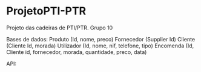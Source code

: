 # ProjetoPTI-PTR
Projeto das cadeiras de PTI/PTR. Grupo 10

Bases de dados:
    Produto (Id, nome, preco)
    Fornecedor (Supplier Id)
    Cliente (Cliente Id, morada)
    Utilizador (Id, nome, nif, telefone, tipo)
    Encomenda (Id, Cliente id, fornecedor, morada, quantidade, preco, data)

API:
    
